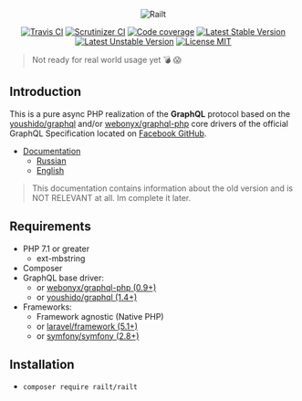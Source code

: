 <p align="center">
    <img src="https://railt.github.io/docs/resources/logo-big-white-bg.png" alt="Railt" />
</p>

<p align="center">
    <a href="https://travis-ci.org/railt/railt"><img src="https://travis-ci.org/railt/railt.svg?branch=master" alt="Travis CI" /></a>
    <a href="https://scrutinizer-ci.com/g/railt/railt/?branch=master"><img src="https://scrutinizer-ci.com/g/railt/railt/badges/quality-score.png?b=master" alt="Scrutinizer CI" /></a>
    <a href="https://scrutinizer-ci.com/g/railt/railt/?branch=master"><img src="https://scrutinizer-ci.com/g/railt/railt/badges/coverage.png?b=master" alt="Code coverage" /></a>
    <a href="https://packagist.org/packages/serafim/railt"><img src="https://poser.pugx.org/serafim/railt/version" alt="Latest Stable Version"></a>
    <a href="https://packagist.org/packages/serafim/railt"><img src="https://poser.pugx.org/serafim/railt/v/unstable" alt="Latest Unstable Version"></a>
    <a href="https://raw.githubusercontent.com/railt/railt/master/LICENSE"><img src="https://poser.pugx.org/serafim/railt/license" alt="License MIT"></a>
</p>

> Not ready for real world usage yet :bomb: :scream:   

## Introduction

This is a pure async PHP realization of the **GraphQL** protocol based on the 
[youshido/graphql](https://github.com/Youshido/GraphQL) and/or 
[webonyx/graphql-php](https://github.com/webonyx/graphql-php#fields)
core drivers of the official GraphQL Specification 
located on [Facebook GitHub](http://facebook.github.io/graphql/).

- [Documentation](https://railt.github.io/docs) 
    - [Russian](https://railt.github.io/docs/#/ru/)
    - [English](https://railt.github.io/docs)
    
> This documentation contains information about the old version and is 
NOT RELEVANT at all. Im complete it later.

## Requirements

- PHP 7.1 or greater
    - ext-mbstring
- Composer
- GraphQL base driver:
    - or [webonyx/graphql-php (0.9+)](https://github.com/webonyx/graphql-php#fields)
    - or [youshido/graphql (1.4+)](https://github.com/Youshido/GraphQL)
- Frameworks:
    - Framework agnostic (Native PHP)
    - or [laravel/framework (5.1+)](https://github.com/laravel/framework)
    - or [symfony/symfony (2.8+)](https://github.com/symfony/symfony)

## Installation

- `composer require railt/railt`
